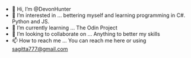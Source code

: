 - 👋 Hi, I’m @DevonHunter
- 👀 I’m interested in ... bettering myself and learning programming in C#. Python and JS.
- 🌱 I’m currently learning ... The Odin Project
- 💞️ I’m looking to collaborate on ... Anything to better my skills
- 📫 How to reach me ... You can reach me here or using sagitta777@gmail.com

<!---
DevonHunter/DevonHunter is a ✨ special ✨ repository because its `README.md` (this file) appears on your GitHub profile.
You can click the Preview link to take a look at your changes.
--->
